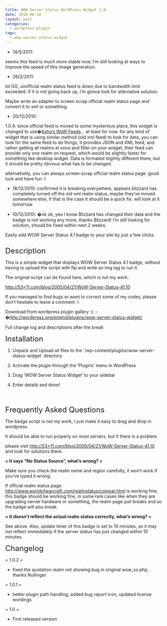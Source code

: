 ```yaml
---
title: WOW Server Status WordPress Widget 1.0
date: 2010-06-19
layout: post
categories:
  - wordpress-plugin
tags:
  - wow-server-status-widget
---
```

* 14/5/2011:

seems this feed is much more stable now, I&#8217;m still looking at ways to improve the speed of this image generation.

* 26/2/2011:

lol GG, unofficial realm status feed is down due to bandwidth limit exceeded. if it is not going back up, i&#8217;m gonna look for alternative solution.

Maybe write an adapter to screen scrap official realm status page and convert it to xml or something.

* 20/12/2010:

1.0.4: since official feed is moved to some mysterious place, this widget is changed to use�[Axho&#8217;s WoW Feeds](http://wowfeeds.wipeitau.com/)&#8230; at least for now. for any kind of widget that is using similar method (old xml feed) to look for data, you can look for the same feed to do things, it provides JSON and XML feed, and rather getting all realms at once and filter on your widget, their feed can provide only one realm on request, which would be slightly faster for something like desktop widget. Data is formated slightly different there, but it should be pretty obvious what has to be changed.

alternatively, you can always screen scrap official realm status page. good luck and have fun <img src="http://i1.wp.com/ycfreeman.com/wp-includes/images/smilies/simple-smile.png?w=660" alt=":)" class="wp-smiley" style="height: 1em; max-height: 1em;" data-recalc-dims="1" />

* 18/12/2010: confirmed it is breaking everywhere, appears blizzard has completely turned off the old xml realm status, maybe they&#8217;ve moved somewhere else, if that is the case it should be a quick fix. will look at it tomorrow

* 10/12/2010: �ok ok, yea I know Blizzard has changed their data and the badge is not working any more, thanks Blizzard! I&#8217;m still looking for solution, should be fixed within next 2 weeks.

Easily add WOW Server Status 4.1 badge to your site by just a few clicks.

<div class="separator" style="clear: both; text-align: center;">
  <a href="http://i2.wp.com/ycfreeman.com/wp-content/uploads/2010/06/screenshot-1.jpg"><img src="http://i2.wp.com/ycfreeman.com/wp-content/uploads/2010/06/screenshot-11.jpg?w=660" border="0" alt="" data-recalc-dims="1" /></a>
</div>

<span style="font-size: x-large;">Description</span>

This is a simple widget that displays WOW Server Status 4.1 badge, without having to upload the script with ftp and write an img tag to run it.

The original script can be found here, which is not my work:

[http://53&#215;11.com/blog/2005/04/21/WoW-Server-Status-41.10](http://53x11.com/blog/2005/04/21/WoW-Server-Status-41.10)

If you managed to find bugs or want to correct some of my codes, please don&#8217;t hesitate to leave a comment <img src="http://i1.wp.com/ycfreeman.com/wp-includes/images/smilies/simple-smile.png?w=660" alt=":)" class="wp-smiley" style="height: 1em; max-height: 1em;" data-recalc-dims="1" />

<div style="margin: 0px;">
  <div style="margin: 0px;">
    Download from wordpress plugin gallery :): &#8211;�<a href="http://wordpress.org/extend/plugins/wow-server-status-widget/">http://wordpress.org/extend/plugins/wow-server-status-widget/</a>
  </div>
</div>

Full change log and descriptions after the break

<a name="more"></a>

<span style="font-size: x-large;">Installation</span>

1. Unpack and Upload all files to the \`/wp-content/plugins/wow-server-status-widget\` directory

2. Activate the plugin through the &#8216;Plugins&#8217; menu in WordPress

3. Drag &#8216;WOW Server Status Widget&#8217; to your sidebar

4. Enter details and done!

<span style="font-size: x-large;"><br /> </span>

<span style="font-size: x-large;">Frequently Asked Questions</span>

The badge script is not my work, I just make it easy to drag and drop in wordpress.

It should be able to run properly on most servers, but if there is a problem

please visit [http://53&#215;11.com/blog/2005/04/21/WoW-Server-Status-41.10](http://53x11.com/blog/2005/04/21/WoW-Server-Status-41.10) and look for solutions there.

**= It says &#8220;No Status Source&#8221;, what&#8217;s wrong? =**

Make sure you check the realm name and region carefully, it won&#8217;t work if you&#8217;ve typed it wrong.

If official realm status page: http://www.worldofwarcraft.com/realmstatus/compat.html is working fine, this badge should be working fine, in some rare cases like when they are upgrading server hardware or something, the realm page just breaks and so the badge will also break.

**= It doesn&#8217;t reflect the actual realm status correctly, what&#8217;s wrong? =**

See above. Also, update timer of this badge is set to 10 minutes, so it may not reflect immediately if the server status has just changed within 10 minutes.

<span style="font-size: x-large;">Changelog</span>

= 1.0.2 =

* fixed the quotation realm not showing bug in original wow_ss.php, thanks Nullinger

= 1.0.1 =

* better plugin path handling, added bug report icon, updated license wordings

= 1.0 =

* First released version

